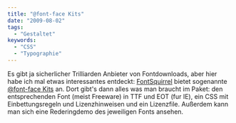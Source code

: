 ```yaml
---
title: "@font-face Kits"
date: "2009-08-02"
tags:
  - "Gestaltet"
keywords:
  - "CSS"
  - "Typographie"
---
```


Es gibt ja sicherlicher Trilliarden Anbieter von Fontdownloads, aber hier habe ich mal etwas interessantes entdeckt: [FontSquirrel](http://www.fontsquirrel.com/) bietet sogenannte [@font-face Kits](http://www.fontsquirrel.com/fontface) an. Dort gibt's dann alles was man braucht im Paket: den entsprechenden Font (meist Freeware) in TTF und EOT (fur IE), ein CSS mit Einbettungsregeln und Lizenzhinweisen und ein Lizenzfile. Außerdem kann man sich eine Rederingdemo des jeweiligen Fonts ansehen.
